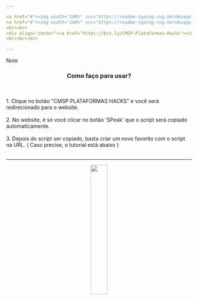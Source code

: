 ```yaml
---

<a href="#"><img width="100%" src="https://readme-typing-svg.herokuapp.com?font=Fira+Code&size=30&duration=1&pause=1000&color=0d1117&center=true&vCenter=true&repeat=false&width=435&height=30&lines=SPeak"/>
<a href="#"><img width="100%" src="https://readme-typing-svg.herokuapp.com?font=Fira+Code&size=30&duration=1&pause=1000&color=FFFFFF&center=true&vCenter=true&repeat=false&width=435&height=30&lines=SPeak"/>
<br><br>
<div align="center"><a href="https://bit.ly/CMSP-Plataformas-Hacks"><img src="https://i.imgur.com/NTZU9ZY.png"></a></div>
<br><br><br>

---
```


> [!NOTE]  
> <h3 align="center">Como faço para usar?</h3><br><br>1. Clique no botão "CMSP PLATAFORMAS HACKS" e você será redirecionado para o website.<br><br>2. No website, é só você clicar no botão 'SPeak' que o script será copiado automaticamente.<br><br>3. Depois do script ser copiado, basta criar um novo favorito com o script na URL. ( Caso precise, o tutorial está abaixo )<br><br> 

---

<div align="center">
  <a href="https://i.imgur.com/fXw3oCT.gif"><img width="30%" src="https://i.imgur.com/UQTwYYK.png"/>
</div>
